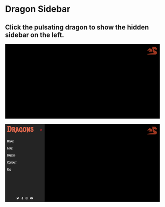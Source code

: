 # Dragon Sidebar

## Click the pulsating dragon to show the hidden sidebar on the left.

![Screenshot 1](/images/screenshot1.png)

![Screenshot 2](/images/screenshot2.png)